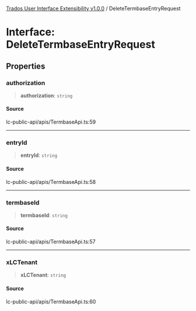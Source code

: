 [Trados User Interface Extensibility v1.0.0](../wiki/globals) / DeleteTermbaseEntryRequest

# Interface: DeleteTermbaseEntryRequest

## Properties

### authorization

> **authorization**: `string`

#### Source

lc-public-api/apis/TermbaseApi.ts:59

***

### entryId

> **entryId**: `string`

#### Source

lc-public-api/apis/TermbaseApi.ts:58

***

### termbaseId

> **termbaseId**: `string`

#### Source

lc-public-api/apis/TermbaseApi.ts:57

***

### xLCTenant

> **xLCTenant**: `string`

#### Source

lc-public-api/apis/TermbaseApi.ts:60
